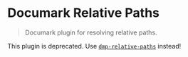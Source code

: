 # Documark Relative Paths

> Documark plugin for resolving relative paths.

This plugin is deprecated. Use [`dmp-relative-paths`](https://www.npmjs.com/package/dmp-relative-paths) instead!
